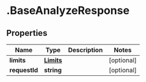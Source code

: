 # .BaseAnalyzeResponse

## Properties

| Name         | Type          | Description   | Notes         |
| ------------ | ------------- | ------------- | ------------- |
| **limits** | [**Limits**](Limits.md) |  | [optional]  |
| **requestId** | **string** |  | [optional]  |


